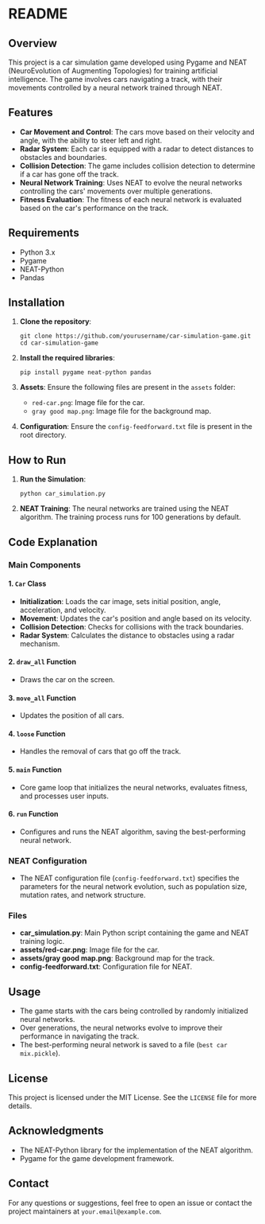 # README

## Overview

This project is a car simulation game developed using Pygame and NEAT (NeuroEvolution of Augmenting Topologies) for training artificial intelligence. The game involves cars navigating a track, with their movements controlled by a neural network trained through NEAT.

## Features

- **Car Movement and Control**: The cars move based on their velocity and angle, with the ability to steer left and right.
- **Radar System**: Each car is equipped with a radar to detect distances to obstacles and boundaries.
- **Collision Detection**: The game includes collision detection to determine if a car has gone off the track.
- **Neural Network Training**: Uses NEAT to evolve the neural networks controlling the cars' movements over multiple generations.
- **Fitness Evaluation**: The fitness of each neural network is evaluated based on the car's performance on the track.

## Requirements

- Python 3.x
- Pygame
- NEAT-Python
- Pandas

## Installation

1. **Clone the repository**:
   ```
   git clone https://github.com/yourusername/car-simulation-game.git
   cd car-simulation-game
   ```

2. **Install the required libraries**:
   ```
   pip install pygame neat-python pandas
   ```

3. **Assets**: Ensure the following files are present in the `assets` folder:
   - `red-car.png`: Image file for the car.
   - `gray good map.png`: Image file for the background map.

4. **Configuration**: Ensure the `config-feedforward.txt` file is present in the root directory.

## How to Run

1. **Run the Simulation**:
   ```
   python car_simulation.py
   ```

2. **NEAT Training**: The neural networks are trained using the NEAT algorithm. The training process runs for 100 generations by default.

## Code Explanation

### Main Components

#### 1. `Car` Class
- **Initialization**: Loads the car image, sets initial position, angle, acceleration, and velocity.
- **Movement**: Updates the car's position and angle based on its velocity.
- **Collision Detection**: Checks for collisions with the track boundaries.
- **Radar System**: Calculates the distance to obstacles using a radar mechanism.

#### 2. `draw_all` Function
- Draws the car on the screen.

#### 3. `move_all` Function
- Updates the position of all cars.

#### 4. `loose` Function
- Handles the removal of cars that go off the track.

#### 5. `main` Function
- Core game loop that initializes the neural networks, evaluates fitness, and processes user inputs.

#### 6. `run` Function
- Configures and runs the NEAT algorithm, saving the best-performing neural network.

### NEAT Configuration
- The NEAT configuration file (`config-feedforward.txt`) specifies the parameters for the neural network evolution, such as population size, mutation rates, and network structure.

### Files
- **car_simulation.py**: Main Python script containing the game and NEAT training logic.
- **assets/red-car.png**: Image file for the car.
- **assets/gray good map.png**: Background map for the track.
- **config-feedforward.txt**: Configuration file for NEAT.

## Usage

- The game starts with the cars being controlled by randomly initialized neural networks.
- Over generations, the neural networks evolve to improve their performance in navigating the track.
- The best-performing neural network is saved to a file (`best car mix.pickle`).

## License

This project is licensed under the MIT License. See the `LICENSE` file for more details.

## Acknowledgments

- The NEAT-Python library for the implementation of the NEAT algorithm.
- Pygame for the game development framework.

## Contact

For any questions or suggestions, feel free to open an issue or contact the project maintainers at `your.email@example.com`.
